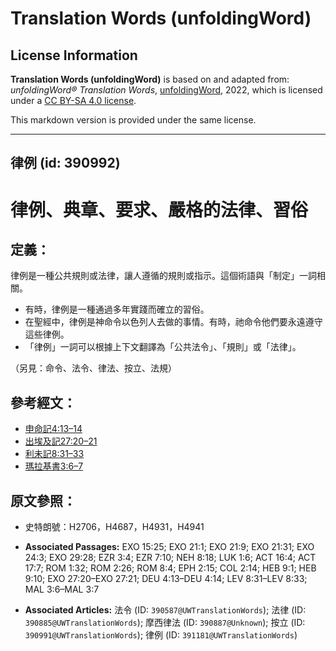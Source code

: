 # Translation Words (unfoldingWord)

## License Information

**Translation Words (unfoldingWord)** is based on and adapted from: _unfoldingWord® Translation Words_, [unfoldingWord](https://unfoldingword.org/utw), 2022, which is licensed under a [CC BY-SA 4.0 license](https://creativecommons.org/licenses/by-sa/4.0/legalcode.en).

This markdown version is provided under the same license.



--------------------------------

## 律例 (id: 390992)

律例、典章、要求、嚴格的法律、習俗
=================

定義：
---

律例是一種公共規則或法律，讓人遵循的規則或指示。這個術語與「制定」一詞相關。

* 有時，律例是一種通過多年實踐而確立的習俗。
* 在聖經中，律例是神命令以色列人去做的事情。有時，祂命令他們要永遠遵守這些律例。
* 「律例」一詞可以根據上下文翻譯為「公共法令」、「規則」或「法律」。

（另見：命令、法令、律法、按立、法規）

參考經文：
-----

* [申命記4:13–14](https://ref.ly/Deut4:13-Deut4:14)
* [出埃及記27:20–21](https://ref.ly/Exod27:20-Exod27:21)
* [利未記8:31–33](https://ref.ly/Lev8:31-Lev8:33)
* [瑪拉基書3:6–7](https://ref.ly/Mal3:6-Mal3:7)

原文參照：
-----

* 史特朗號：H2706，H4687，H4931，H4941

* **Associated Passages:** EXO 15:25; EXO 21:1; EXO 21:9; EXO 21:31; EXO 24:3; EXO 29:28; EZR 3:4; EZR 7:10; NEH 8:18; LUK 1:6; ACT 16:4; ACT 17:7; ROM 1:32; ROM 2:26; ROM 8:4; EPH 2:15; COL 2:14; HEB 9:1; HEB 9:10; EXO 27:20–EXO 27:21; DEU 4:13–DEU 4:14; LEV 8:31–LEV 8:33; MAL 3:6–MAL 3:7
* **Associated Articles:** 法令 (ID: `390587@UWTranslationWords`); 法律 (ID: `390885@UWTranslationWords`); 摩西律法 (ID: `390887@Unknown`); 按立 (ID: `390991@UWTranslationWords`); 律例 (ID: `391181@UWTranslationWords`)

